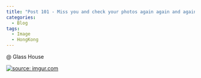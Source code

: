 ```yaml
---
title: "Post 101 - Miss you and check your photos again again and again"
categories:
  - Blog
tags:
  - Image
  - HongKong
---
```


@ Glass House

<a href="https://imgur.com/V509Gf0"><img src="https://i.imgur.com/V509Gf0.jpg" title="source: imgur.com" /></a>

<script src="https://utteranc.es/client.js"
        repo="serendipityinlife/serendipityinlife.github.io"
        issue-term="pathname"
        theme="github-light"
        crossorigin="anonymous"
        async>
</script>

